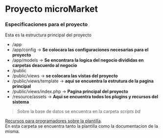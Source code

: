 # Proyecto microMarket
### Especificaciones para el proyecto

Esta es la estructura principal del proyecto
* /app
* /app/config -> **Se colocara las configuraciones necesarias para el proyecto**
* /app/models -> **Se encontrara la logica del negocio divididas en carpetas deacuerdo al negocio**
* /public
* /public/views -> **se colocara las vistas del proyecto**
* /public/views/template -> **aqui se encuentra la estrutura de la pagina principal**
* /public/views/index.php -> **Pagina principal del proyecto**
* /resource/assets -> **Aqui se encuentra todos los plugins y recursos del sistema**

>Sobre la base de datos se encuentra en la carpeta *scripts bd*  

[Recursos para programadores sobre la plantilla](https://mega.nz/#F!XcZlVZyC!9jZtVK5vTmk7ox0_cJZ5OQ").  
En esta carpeta se encuentra tanto la plantilla como la documentacion de la misma.